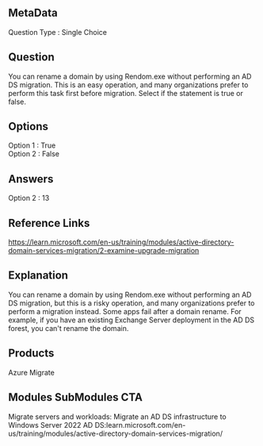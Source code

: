 ## MetaData
Question Type : Single Choice

## Question
You can rename a domain by using Rendom.exe without performing an AD DS migration. This is an easy operation, and many organizations prefer to perform this task first before migration. Select if the statement is true or false.                

## Options
Option 1 : True     
Option 2 : False      

## Answers
Option 2 : 13

## Reference Links
https://learn.microsoft.com/en-us/training/modules/active-directory-domain-services-migration/2-examine-upgrade-migration 

## Explanation
You can rename a domain by using Rendom.exe without performing an AD DS migration, but this is a risky operation, and many organizations prefer to perform a migration instead. Some apps fail after a domain rename. For example, if you have an existing Exchange Server deployment in the AD DS forest, you can't rename the domain.   

## Products
Azure Migrate
                
## Modules SubModules CTA
Migrate servers and workloads: Migrate an AD DS infrastructure to Windows Server 2022 AD DS:learn.microsoft.com/en-us/training/modules/active-directory-domain-services-migration/